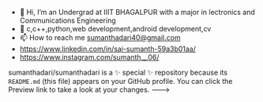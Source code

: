 - 👋 Hi, I’m an Undergrad at IIIT BHAGALPUR with a major in lectronics and Communications Engineering
- 👀 c,c++,python,web development,android development,cv
- 📫 How to reach me sumanthadari40@gmail.com
- https://www.linkedin.com/in/sai-sumanth-59a3b01aa/
- https://www.instagram.com/sumanth._.06/

sumanthadari/sumanthadari is a ✨ special ✨ repository because its `README.md` (this file) appears on your GitHub profile.
You can click the Preview link to take a look at your changes.
--->
